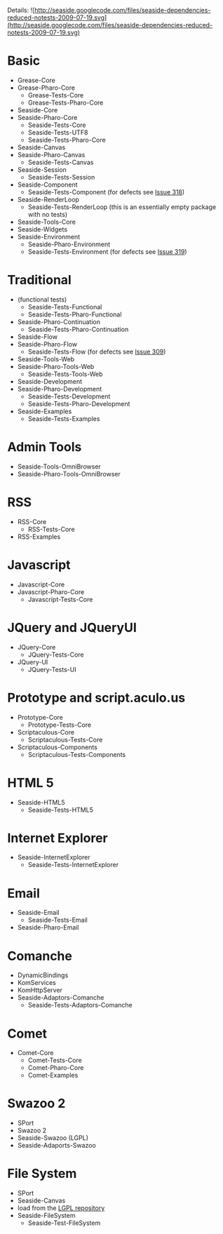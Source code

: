 Details: ![http://seaside.googlecode.com/files/seaside-dependencies-reduced-notests-2009-07-19.svg](http://seaside.googlecode.com/files/seaside-dependencies-reduced-notests-2009-07-19.svg)

# Basic #
  * Grease-Core
  * Grease-Pharo-Core
    * Grease-Tests-Core
    * Grease-Tests-Pharo-Core
  * Seaside-Core
  * Seaside-Pharo-Core
    * Seaside-Tests-Core
    * Seaside-Tests-UTF8
    * Seaside-Tests-Pharo-Core
  * Seaside-Canvas
  * Seaside-Pharo-Canvas
    * Seaside-Tests-Canvas
  * Seaside-Session
    * Seaside-Tests-Session
  * Seaside-Component
    * Seaside-Tests-Component (for defects see [Issue 318](https://code.google.com/p/seaside/issues/detail?id=318))
  * Seaside-RenderLoop
    * Seaside-Tests-RenderLoop (this is an essentially empty package with no tests)
  * Seaside-Tools-Core
  * Seaside-Widgets
  * Seaside-Environment
    * Seaside-Pharo-Environment
    * Seaside-Tests-Environment (for defects see [Issue 319](https://code.google.com/p/seaside/issues/detail?id=319))

# Traditional #
  * (functional tests)
    * Seaside-Tests-Functional
    * Seaside-Tests-Pharo-Functional
  * Seaside-Pharo-Continuation
    * Seaside-Tests-Pharo-Continuation
  * Seaside-Flow
  * Seaside-Pharo-Flow
    * Seaside-Tests-Flow (for defects see [Issue 309](https://code.google.com/p/seaside/issues/detail?id=309))
  * Seaside-Tools-Web
  * Seaside-Pharo-Tools-Web
    * Seaside-Tests-Tools-Web
  * Seaside-Development
  * Seaside-Pharo-Development
    * Seaside-Tests-Development
    * Seaside-Tests-Pharo-Development
  * Seaside-Examples
    * Seaside-Tests-Examples

# Admin Tools #
  * Seaside-Tools-OmniBrowser
  * Seaside-Pharo-Tools-OmniBrowser

# RSS #
  * RSS-Core
    * RSS-Tests-Core
  * RSS-Examples

# Javascript #
  * Javascript-Core
  * Javascript-Pharo-Core
    * Javascript-Tests-Core

# JQuery and JQueryUI #
  * JQuery-Core
    * JQuery-Tests-Core
  * JQuery-UI
    * JQuery-Tests-UI

# Prototype and script.aculo.us #
  * Prototype-Core
    * Prototype-Tests-Core
  * Scriptaculous-Core
    * Scriptaculous-Tests-Core
  * Scriptaculous-Components
    * Scriptaculous-Tests-Components

# HTML 5 #
  * Seaside-HTML5
    * Seaside-Tests-HTML5

# Internet Explorer #
  * Seaside-InternetExplorer
    * Seaside-Tests-InternetExplorer

# Email #
  * Seaside-Email
    * Seaside-Tests-Email
  * Seaside-Pharo-Email

# Comanche #
  * DynamicBindings
  * KomServices
  * KomHttpServer
  * Seaside-Adaptors-Comanche
    * Seaside-Tests-Adaptors-Comanche

# Comet #
  * Comet-Core
    * Comet-Tests-Core
    * Comet-Pharo-Core
    * Comet-Examples

# Swazoo 2 #
  * SPort
  * Swazoo 2
  * Seaside-Swazoo (LGPL)
  * Seaside-Adaports-Swazoo

# File System #
  * SPort
  * Seaside-Canvas
  * load from the [LGPL repository](http://www.squeaksource.com/Seaside29LGPL)
  * Seaside-FileSystem
    * Seaside-Test-FileSystem